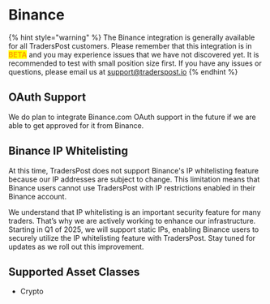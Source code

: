 # Binance

{% hint style="warning" %}
The Binance integration is generally available for all TradersPost customers. Please remember that this integration is in <mark style="color:orange;">**BETA**</mark> and you may experience issues that we have not discovered yet. It is recommended to test with small position size first. If you have any issues or questions, please email us at [support@traderspost.io](mailto:support@traderspost.io)
{% endhint %}

## OAuth Support

We do plan to integrate Binance.com OAuth support in the future if we are able to get approved for it from Binance.

## Binance IP Whitelisting

At this time, TradersPost does not support Binance's IP whitelisting feature because our IP addresses are subject to change. This limitation means that Binance users cannot use TradersPost with IP restrictions enabled in their Binance account.

We understand that IP whitelisting is an important security feature for many traders. That’s why we are actively working to enhance our infrastructure. Starting in Q1 of 2025, we will support static IPs, enabling Binance users to securely utilize the IP whitelisting feature with TradersPost. Stay tuned for updates as we roll out this improvement.

## Supported Asset Classes

* Crypto
